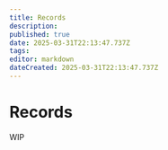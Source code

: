 ```yaml
---
title: Records
description: 
published: true
date: 2025-03-31T22:13:47.737Z
tags: 
editor: markdown
dateCreated: 2025-03-31T22:13:47.737Z
---
```


# Records
WIP